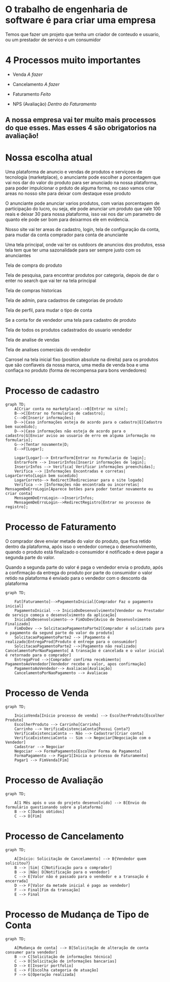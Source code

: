# O trabalho de engenharia de software é para criar uma empresa
Temos que fazer um projeto que tenha um criador de conteudo e usuario, ou um prestador de servico e um consumidor


# 4 Processos muito importantes

- Venda *A fazer*

- Cancelamento *A fazer*

- Faturamento *Feito* 

- NPS (Avaliação) *Dentro do Faturamento*

## A nossa empresa vai ter muito mais processos do que esses. Mas esses 4 são obrigatorios na avaliação!

# Nossa escolha atual

Uma plataforma de anuncio e vendas de produtos e serviçoes de tecnologia (marketplace), o anunciante pode escolher a porcentagem que vai nos dar do valor do produto para ser anunciado na nossa plataforma, para poder impulcionar o prduto de alguma forma, no caso vamos criar areas no nosso site para deixar com destaque esse produto

O anunciante pode anunciar varios produtos, com varias porcentagem de participação do lucro, ou seja, ele pode anunciar um produto que vale 100 reais e deixar 30 para nossa plataforma, isso vai nos dar um parametro de quanto ele pode ser bom para deixarmos ele em evidencia. 

Nosso site vai ter areas de cadastro, login, tela de configuração da conta, para mudar da conta comprador para conta de anunciante

Uma tela principal, onde vai ter os outdoors de anuncios dos produtos, essa tela tem que ter uma sazonalidade para ser sempre justo com os anunciantes

Tela de compra do produto

Tela de pesquisa, para encontrar produtos por categoria, depois de dar o enter no search que vai ter na tela principal

Tela de compras historicas

Tela de admin, para cadastros de categorias de produto

Tela de perfil, para mudar o tipo de conta

Se a conta for de vendedor uma tela para cadastro de produto

Tela de todos os produtos cadastrados do usuario vendedor

Tela de analise de vendas

Tela de analises comerciais do vendedor

Carrosel na tela inicial fixo (position absolute na direita) para os produtos que são confiaveis da nossa marca, uma media de venda boa e uma confiaça no produto (forma de recompensa para bons vendedores)


# Processo de cadastro
```mermaid
graph TD;
    A[Criar conta no marketplace]-->B[Entrar no site];
    B-->C[Entrar no formulario de cadastro];
    C-->D[Inserir informações];
    D-->|Caso informações esteja de acordo para o cadastro|E[Cadastro bem sucedido];
    D-->|Caso informações não esteja de acordo para o cadastro|G[Enviar aviso ao usuario de erro em alguma informação no formulario];
    G-->|Tentar novamente|D;
    E-->F[Logar];

    Logar[Logar]--> EntrarForm[Entrar no Formulario de login];
    EntrarForm --> InserirInfos[Inserir informações de login];
    InserirInfos --> Verifica[ Verificar informações preenchidas];
    Verifica --> |Informações Encontradas e corretas| LogarCorreto[Login bem sucedido]
    LogarCorreto--> Redirect[Redirecionar para o site logado]
    Verifica --> |Informações não encontrada ou incorretas| MensagemDeErroLogin[Aparece botões para poder tentar novamente ou criar conta]
    MensagemDeErroLogin-->InserirInfos;
    MensagemDeErroLogin-->RedirectRegistro[Entrar no processo de registro];
```

# Processo de Faturamento 

O comprador deve enviar metade do valor do produto, que fica retido dentro da plataforma, após isso o vendedor começa o desenvolvimento, quando o produto está finalizado o consumidor é notificado e deve pagar a segunda parte do valor.

Quando a segunda parte do valor é paga o vendedor envia o produto, após a confirmação da entrega do produto por parte do consumidor o valor retido na plataforma é enviado para o vendedor com o desconto da plataforma
```mermaid
graph TD;

    Fat[Faturamento]-->PagamentoInicial[Comprador Faz o pagamento inicial]
    PagamentoInicial --> InicioDoDesenvolvimento[Vendedor ou Prestador de serviço começa o desenvolvimento da aplicação]
    InicioDoDesenvolvimento--> FimDoDev[Aviso de Desenvolvimento Finalizado]
    FimDoDev --> SolcitacaoPagamentoParte2[Comprador é solicitado para o pagamento da segund parte do valor do produto]
    SolcitacaoPagamentoParte2 --> |Pagamento é realizado|EntregaProd[Produto é entrege para o consumidor]
    SolcitacaoPagamentoParte2 -->|Pagamento não realizado| CancelamentoPorNaoPagamento[ A transação é cancelada e o valor inicial é retornado para o comprador]
    EntregaProd -->|Comprador confirma recebimento| PagamentoAoVendedor[Vendedor recebe o valor, apos confirmação]
    PagamentoAoVendedor--> Avaliacao[Avaliação]
    CancelamentoPorNaoPagamento --> Avaliacao
```

# Processo de Venda 
```mermaid
graph TD;

    InicioVenda[Início processo de venda] --> EscolherProduto[Escolher Produto]
    EscolherProduto --> Carrinho[Carrinho]
    Carrinho --> VerificaExistenciaConta{Possui Conta?}
    VerificaExistenciaConta -- Não --> Cadastrar[Criar conta]
    VerificaExistenciaConta -- Sim --> Negociar[Negociação com o Vendedor]
    Cadastrar --> Negociar
    Negociar --> FormaPagamento[Escolher Forma de Pagamento]
    FormaPagamento --> Pagar1[Inicia o processo de Faturamento]
    Pagar1 --> FimVenda[Fim]
```

# Processo de Avaliação
```mermaid
graph TD;

    A[1 Mês após o uso do projeto desenvolvido] --> B[Envio do formulário questionando sobre a plataforma]
    B --> C[Dados obtidos]
    C --> D[Fim]
```

# Processo de Cancelamento
```mermaid
graph TD;

    A[Início: Solicitação de Cancelamento] --> B{Vendedor quem solicitou?}
    B --> |Sim| C[Notificação para o comprador]
    B --> |Não| D[Notificação para o vendedor]
    C --> E[Valor não é passado para o vendedor e a transação é encerrada]
    D --> F[Valor da metade inicial é pago ao vendedor]
    F --> Final[Fim da transação]
    E --> Final
```

# Processo de Mudança de Tipo de Conta
```mermaid
graph TD;

    A[Mudança de conta] --> B[Solicitação de alteração de conta consumer para vendedor]
    B --> C[Solicitação de informações técnica]
    C --> D[Solicitação de informações bancarias]
    D --> E[Inserir portfolio]
    E --> F[Escolha categoria de atuação]
    F --> G[Operação realizada]
```
